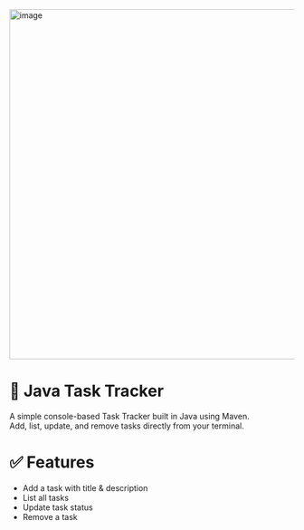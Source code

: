<img width="1035" height="618" alt="image" src="https://github.com/user-attachments/assets/49fec84e-c5a7-4b5f-b1d9-3ce73017e833" />


# 📝 Java Task Tracker

A simple console-based Task Tracker built in Java using Maven.  
Add, list, update, and remove tasks directly from your terminal.



# ✅ Features
- Add a task with title & description
- List all tasks
- Update task status
- Remove a task
